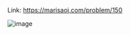 Link: https://marisaoj.com/problem/150

![image](https://github.com/user-attachments/assets/1cfb181d-6474-48d4-af32-778d6d831adb)
